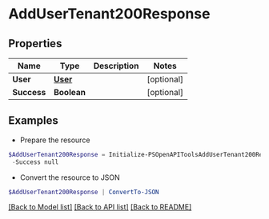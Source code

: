 # AddUserTenant200Response
## Properties

Name | Type | Description | Notes
------------ | ------------- | ------------- | -------------
**User** | [**User**](User.md) |  | [optional] 
**Success** | **Boolean** |  | [optional] 

## Examples

- Prepare the resource
```powershell
$AddUserTenant200Response = Initialize-PSOpenAPIToolsAddUserTenant200Response  -User null `
 -Success null
```

- Convert the resource to JSON
```powershell
$AddUserTenant200Response | ConvertTo-JSON
```

[[Back to Model list]](../README.md#documentation-for-models) [[Back to API list]](../README.md#documentation-for-api-endpoints) [[Back to README]](../README.md)

